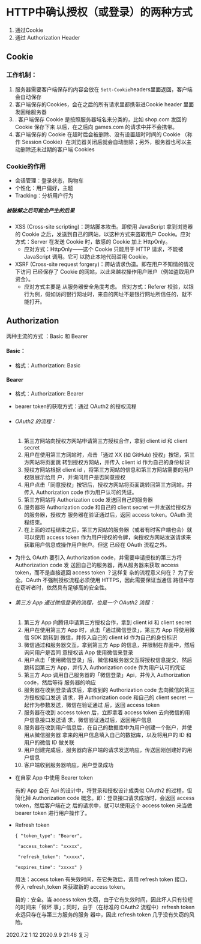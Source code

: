 # HTTP中确认授权（或登录）的两种方式

1. 通过Cookie
2. 通过 Authorization Header

## Cookie

### 工作机制：

1. 服务器需要客户端保存的内容会放在 ```Sett-Cookie```headers里面返回，客户端会自动保存
2. 客户端保存的Cookies，会在之后的所有请求里都携带进Cookie header 里面发回给服务器
3. . 客户端保存 Cookie 是按照服务器域名来分类的，比如 shop.com 发回的 Cookie 保存下来 以后，在之后向 games.com 的请求中并不会携带。
4. 客户端保存的 Cookie 在超时后会被删除、没有设置超时时间的 Cookie （称作 Session Cookie）在浏览器关闭后就会⾃动删除；另外，服务器也可以主动删除还未过期的客户端 Cookies

### Cookie的作用

- 会话管理：登录状态，购物车
- 个性化：用户偏好，主题
- Tracking：分析用户行为

##### 被破解之后可能会产生的后果

- XSS (Cross-site scripting)：跨站脚本攻击。即使⽤ JavaScript 拿到浏览器的 Cookie 之后，发送到⾃⼰的⽹站，以这种⽅式来盗取⽤户 Cookie。应对⽅式：Server 在发送 Cookie 时，敏感的 Cookie 加上 HttpOnly。 
  - 应对⽅式：HttpOnly——这个 Cookie 只能⽤于 HTTP 请求，不能被 JavaScript 调⽤。它可 以防⽌本地代码滥⽤ Cookie。
- XSRF (Cross-site request forgery)：跨站请求伪造。即在⽤户不知情的情况下访问 已经保存了 Cookie 的⽹站，以此来越权操作⽤户账户（例如盗取⽤户资⾦）。
  - 应对⽅式主要是 从服务器安全⻆度考虑。 应对⽅式：Referer 校验，以银行为例，假如访问银行网址时，来自的网址不是银行网址所信任的，就不能打开。

## Authorization

两种主流的方式 ：Basic 和 Bearer

#### Basic：

- 格式：Authorization: Basic 

#### Bearer

- 格式：Authorization: Bearer  <bearer token>

-  bearer token的获取⽅式：通过 OAuth2 的授权流程 

- ###### OAuth2 的流程：

  1. 第三⽅⽹站向授权⽅⽹站申请第三⽅授权合作，拿到 client id 和 client secret 
  2. ⽤户在使⽤第三⽅⽹站时，点击「通过 XX (如 GitHub) 授权」按钮，第三⽅⽹站将⻚⾯跳 转到授权⽅⽹站，并传⼊ client id 作为⾃⼰的身份标识 
  3.  授权⽅⽹站根据 client id ，将第三⽅⽹站的信息和第三⽅⽹站需要的⽤户权限展示给⽤ 户，并询问⽤户是否同意授权
  4.  ⽤户点击「同意授权」按钮后，授权⽅⽹站将⻚⾯跳转回第三⽅⽹站，并传⼊ Authorization code 作为⽤户认可的凭证。
  5.  第三⽅⽹站将 Authorization code 发送回⾃⼰的服务器 
  6.  服务器将 Authorization code 和⾃⼰的 client secret ⼀并发送给授权⽅的服务器，授权⽅ 服务器在验证通过后，返回 access token。OAuth 流程结束。
  7. 在上⾯的过程结束之后，第三⽅⽹站的服务器（或者有时客户端也会）就可以使⽤ access token 作为⽤户授权的令牌，向授权⽅⽹站发送请求来获取⽤户信息或操作⽤户账户。但这 已经在 OAuth 流程之外。

- 为什么 OAuth 要引⼊ Authorization code，并需要申请授权的第三⽅将 Authorization code 发 送回⾃⼰的服务器，再从服务器来获取 access token，⽽不是直接返回 access token ？这样复 杂的流程意义何在？ 为了安全。OAuth 不强制授权流程必须使⽤ HTTPS，因此需要保证当通信 路径中存在窃听者时，依然具有⾜够⾼的安全性。

- ###### 第三⽅ App 通过微信登录的流程，也是⼀个 OAuth2 流程：

  1. 第三⽅ App 向腾讯申请第三⽅授权合作，拿到 client id 和 client secret 
  2. ⽤户在使⽤第三⽅ App 时，点击「通过微信登录」，第三⽅ App 将使⽤微信 SDK 跳转到 微信，并传⼊⾃⼰的 client id 作为⾃⼰的身份标识 
  3. 微信通过和服务器交互，拿到第三⽅ App 的信息，并限制在界⾯中，然后询问⽤户是否同 意授权该 App 使⽤微信来登录 
  4. ⽤户点击「使⽤微信登录」后，微信和服务器交互将授权信息提交，然后跳转回第三⽅ App，并传⼊ Authorization code 作为⽤户认可的凭证 
  5.  第三⽅ App 调⽤⾃⼰服务器的「微信登录」Api，并传⼊ Authorization code，然后等待 服务器的响应 
  6.  服务器在收到登录请求后，拿收到的 Authorization code 去向微信的第三⽅授权接⼝发送 请求，将 Authorization code 和⾃⼰的 client secret ⼀起作为参数发送，微信在验证通过 后，返回 access token 
  7. 服务器在收到 access token 后，⽴即拿着 access token 去向微信的⽤户信息接⼝发送请 求，微信验证通过后，返回⽤户信息 
  8. 服务器在收到⽤户信息后，在⾃⼰的数据库中为⽤户创建⼀个账户，并使⽤从微信服务器 拿来的⽤户信息填⼊⾃⼰的数据库，以及将⽤户的 ID 和⽤户的微信 ID 做关联 
  9. ⽤户创建完成后，服务器向客户端的请求发送响应，传送回刚创建好的⽤户信息
  10. 客户端收到服务器响应，⽤户登录成功

- 在⾃家 App 中使⽤ Bearer token

   有的 App 会在 Api 的设计中，将登录和授权设计成类似 OAuth2 的过程，但简化掉 Authorization code 概念。即：登录接⼝请求成功时，会返回 access token，然后客户端在之 后的请求中，就可以使⽤这个 access token 来当做 bearer token 进⾏⽤户操作了。

- Refresh token

  ```{ "token_type": "Bearer",```

   ``` "access_token": "xxxxx",``` 

   ``` "refresh_token": "xxxxx",``` 

   ``` "expires_time": "xxxxx" } ```

   ⽤法：access token 有失效时间，在它失效后，调⽤ refresh token 接⼝，传⼊ refresh_token 来获取新的 access token。

  ⽬的：安全。当 access token 失窃，由于它有失效时间，因此坏⼈只有较短的时间来「做坏 事」；同时，由于（在标准的 OAuth2 流程中）refresh token 永远只存在与第三⽅服务的服务 器中，因此 refresh token ⼏乎没有失窃的⻛险。

2020.7.2 1:12
2020.9.9 21:46 复习
